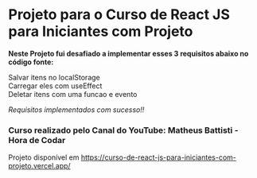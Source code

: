 # Projeto para o Curso de React JS para Iniciantes com Projeto

**Neste Projeto fui desafiado a implementar esses 3 requisitos abaixo no código fonte:**

Salvar itens no localStorage  
Carregar eles com useEffect  
Deletar itens com uma funcao e evento

_Requisitos implementados com sucesso!!_

### Curso realizado pelo Canal do YouTube: Matheus Battisti - Hora de Codar


Projeto disponível em https://curso-de-react-js-para-iniciantes-com-projeto.vercel.app/
